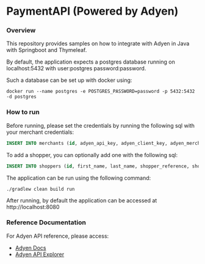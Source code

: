 # PaymentAPI (Powered by Adyen)

### Overview

This repository provides samples on how to integrate with Adyen in Java 
with Springboot and Thymeleaf.

By default, the application expects a postgres database running on localhost:5432 with user:postgres password:password.

Such a database can be set up with docker using:
```
docker run --name postgres -e POSTGRES_PASSWORD=password -p 5432:5432 -d postgres
```

### How to run

Before running, please set the credentials by running the following sql with your merchant credentials:
```sql
INSERT INTO merchants (id, adyen_api_key, adyen_client_key, adyen_merchant_account, merchant_settings, return_url, security_key_identifier, security_key_passphrase, security_key_version) VALUES ('test_merchant_id', 'AdyenApiKey', 'test_AdyenClientKey', 'AdyenMerchantAccount', '{"currency":{"EUR":"Euro"},"language":{"en-UK":"English(UK)"},"country":{"NL":"Netherlands"}}', 'http://localhost:8080/payments/complete', 'test', 'test_key', '1');
```

To add a shopper, you can optionally add one with the following sql:

```sql
INSERT INTO shoppers (id, first_name, last_name, shopper_reference, shopper_settings) VALUES ('test_shopper', 'Test', 'Shopper', 'testshopper', null);
```

The application can be run using the following command:

`./gradlew clean build run`

After running, by default the application can be accessed at http://localhost:8080

### Reference Documentation
For Adyen API reference, please access:

* [Adyen Docs](https://docs.adyen.com)
* [Adyen API Explorer](https://docs.adyen.com/api-explorer/)
